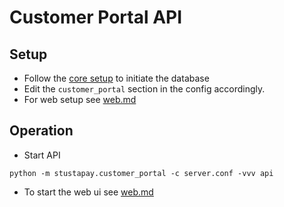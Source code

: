 # Customer Portal API

## Setup
- Follow the [core setup](core.md#setup) to initiate the database
- Edit the `customer_portal` section in the config accordingly.
- For web setup see [web.md](web.md#setup)

## Operation
- Start API
```shell
python -m stustapay.customer_portal -c server.conf -vvv api
```
- To start the web ui see [web.md](web.md#running)
